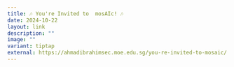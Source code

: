 ```yaml
---
title: 🎶 You're Invited to  mosAIc! 🎶
date: 2024-10-22
layout: link
description: ""
image: ""
variant: tiptap
external: https://ahmadibrahimsec.moe.edu.sg/you-re-invited-to-mosaic/
---
```

